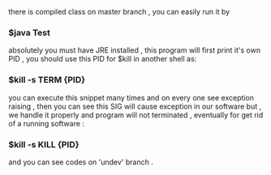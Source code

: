 there is compiled class on master branch , you can easily run it by

### $java Test

absolutely you must have JRE installed ,
this program will first print it's own PID ,
you should use this PID for $kill in another shell as:
### $kill -s TERM {PID}
you can execute this snippet many times and on every one see exception raising ,
then you can see this SIG will cause exception in our software but ,
we handle it properly and program will not terminated ,
eventually for get rid of a running software :

### $kill -s KILL {PID}

and you can see codes on 'undev' branch .
